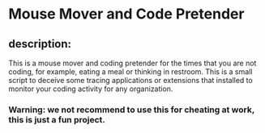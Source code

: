 # Mouse Mover and Code Pretender
## description:
This is a mouse mover and coding pretender for the times that you are not coding, for example, eating a meal or thinking in restroom. 
This is a small script to deceive some tracing applications or extensions that installed to monitor your coding activity for any organization.
### Warning: we not recommend to use this for cheating at work, this is just a fun project. 
